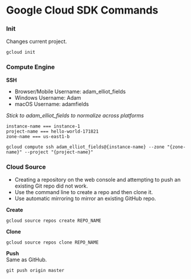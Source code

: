 # Google Cloud SDK Commands

### Init
Changes current project.

```
gcloud init
```

### Compute Engine

**SSH**
* Browser/Mobile Username: adam_elliot_fields
* Windows Username: Adam
* macOS Username: adamfields

*Stick to adam_elliot_fields to normalize across platforms*

```
instance-name === instance-1
project-name === hello-world-171821
zone-name === us-east1-b

gcloud compute ssh adam_elliot_fields@{instance-name} --zone "{zone-name}" --project "{project-name}"
```

### Cloud Source
* Creating a repository on the web console and attempting to push an existing Git repo did not work.
* Use the command line to create a repo and then clone it.
* Use automatic mirroring to mirror an existing GitHub repo.

**Create**

```
gcloud source repos create REPO_NAME
```

**Clone**

```
gcloud source repos clone REPO_NAME
```

**Push**  
Same as GitHub.

```
git push origin master
```
